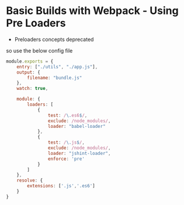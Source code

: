 # Basic Builds with Webpack - Using Pre Loaders

- Preloaders concepts deprecated

so use the below config file

```javascript
module.exports = {
    entry: ["./utils", "./app.js"],
    output: {
        filename: "bundle.js"
    },
    watch: true,

    module: {
        loaders: [
            {
                test: /\.es6$/,
                exclude: /node_modules/,
                loader: "babel-loader"
            },
            {
                test: /\.js$/,
                exclude: /node_modules/,
                loader: "jshint-loader",
                enforce: 'pre'
            }
        ]
    },
    resolve: {
        extensions: ['.js','.es6']
    }
}
```